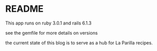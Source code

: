 # README

This app runs on ruby 3.0.1 and rails 6.1.3

see the gemfile for more details on versions

the current state of this blog is to serve as a hub for La Parilla recipes. 
